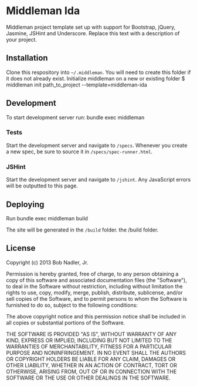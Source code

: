 # Middleman Ida
Middleman project template set up with support for Bootstrap, jQuery, Jasmine,
JSHint and Underscore. Replace this text with a description of your project.

## Installation
Clone this respository into `~/.middleman`. You will need to create this folder
if it does not already exist. Initialize middleman on a new or existing folder
    $ middleman init path_to_project --template=middleman-ida

## Development
To start development server run:
    bundle exec middleman

### Tests
Start the development server and navigate to `/specs`. Whenever you create a new
spec, be sure to source it in `/specs/spec-runner.html`.

### JSHint
Start the development server and navigate to `/jshint`. Any JavaScript errors
will be outputted to this page.

## Deploying
Run
    bundle exec middleman build

The site will be generated in the `/build` folder.
the /build folder.

## License
Copyright (c) 2013 Bob Nadler, Jr.

Permission is hereby granted, free of charge, to any person obtaining
a copy of this software and associated documentation files (the
"Software"), to deal in the Software without restriction, including
without limitation the rights to use, copy, modify, merge, publish,
distribute, sublicense, and/or sell copies of the Software, and to
permit persons to whom the Software is furnished to do so, subject to
the following conditions:

The above copyright notice and this permission notice shall be
included in all copies or substantial portions of the Software.

THE SOFTWARE IS PROVIDED "AS IS", WITHOUT WARRANTY OF ANY KIND,
EXPRESS OR IMPLIED, INCLUDING BUT NOT LIMITED TO THE WARRANTIES OF
MERCHANTABILITY, FITNESS FOR A PARTICULAR PURPOSE AND
NONINFRINGEMENT. IN NO EVENT SHALL THE AUTHORS OR COPYRIGHT HOLDERS BE
LIABLE FOR ANY CLAIM, DAMAGES OR OTHER LIABILITY, WHETHER IN AN ACTION
OF CONTRACT, TORT OR OTHERWISE, ARISING FROM, OUT OF OR IN CONNECTION
WITH THE SOFTWARE OR THE USE OR OTHER DEALINGS IN THE SOFTWARE.
